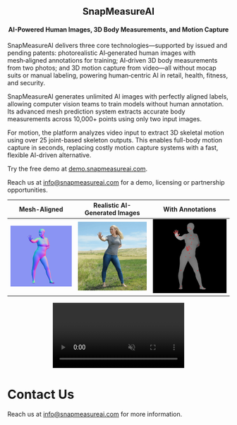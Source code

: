 <h2 align="center"><strong>SnapMeasureAI</strong></h2>
<h4 align="center"><strong>AI-Powered Human Images, 3D Body Measurements, and Motion Capture</strong></h3>

SnapMeasureAI delivers three core technologies—supported by issued and pending patents: photorealistic AI‑generated human images with mesh‑aligned annotations for training; AI‑driven 3D body measurements from two photos; and 3D motion capture from video—all without mocap suits or manual labeling, powering human‑centric AI in retail, health, fitness, and security.

SnapMeasureAI generates unlimited AI images with perfectly aligned labels, allowing computer vision teams to train models without human annotation. Its advanced mesh prediction system extracts accurate body measurements across 10,000+ points using only two input images.

For motion, the platform analyzes video input to extract 3D skeletal motion using over 25 joint-based skeleton outputs. This enables full-body motion capture in seconds, replacing costly motion capture systems with a fast, flexible AI-driven alternative.

Try the free demo at <a href="https://demo.snapmeasureai.com.">demo.snapmeasureai.com</a>.

Reach us at info@snapmeasureai.com for a demo, licensing or partnership opportunities.

| Mesh-Aligned | Realistic AI-Generated Images | With Annotations |
:-------------------------:|:-------------------------:|:-------------------------:
![](https://github.com/snapmeasureai/website/blob/main/img/synthetic_image_control.png) | ![](https://github.com/snapmeasureai/website/blob/main/img/synthetic_image.png) | ![](https://github.com/snapmeasureai/website/blob/main/img/synthetic_image_keypoints.png)

<div align="center">
  <video src="https://github.com/user-attachments/assets/a87d42d6-53d2-41b0-a57c-cd6b5a22a1ab" controls="controls" muted="muted" playsinline="playsinline" style="clip-path: inset(1px 1px);"/>
</div>

# Contact Us

Reach us at info@snapmeasureai.com for more information.
